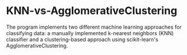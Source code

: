 # KNN-vs-AgglomerativeClustering
The program implements two different machine learning approaches for classifying data: a manually implemented k-nearest neighbors (KNN) classifier and a clustering-based approach using scikit-learn's AgglomerativeClustering.
